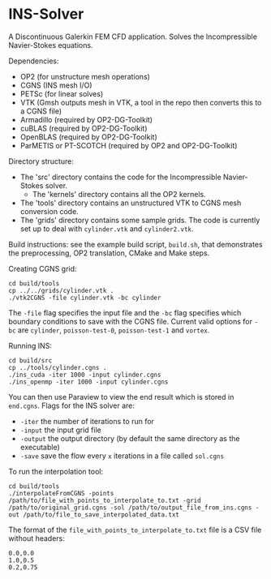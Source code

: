# INS-Solver
A Discontinuous Galerkin FEM CFD application. Solves the Incompressible Navier-Stokes equations.

Dependencies:
- OP2 (for unstructure mesh operations)
- CGNS (INS mesh I/O)
- PETSc (for linear solves)
- VTK (Gmsh outputs mesh in VTK, a tool in the repo then converts this to a CGNS file)
- Armadillo (required by OP2-DG-Toolkit)
- cuBLAS (required by OP2-DG-Toolkit)
- OpenBLAS (required by OP2-DG-Toolkit)
- ParMETIS or PT-SCOTCH (required by OP2 and OP2-DG-Toolkit)

Directory structure:
- The 'src' directory contains the code for the Incompressible Navier-Stokes solver.
  - The 'kernels' directory contains all the OP2 kernels.
- The 'tools' directory contains an unstructured VTK to CGNS mesh conversion code.
- The 'grids' directory contains some sample grids. The code is currently set up to deal with `cylinder.vtk` and `cylinder2.vtk`.

Build instructions: see the example build script, `build.sh`, that demonstrates the preprocessing, OP2 translation, CMake and Make steps.

Creating CGNS grid:
```
cd build/tools
cp ../../grids/cylinder.vtk .
./vtk2CGNS -file cylinder.vtk -bc cylinder
```
The `-file` flag specifies the input file and the `-bc` flag specifies which boundary conditions to save with the CGNS file. Current valid options for `-bc` are `cylinder`, `poisson-test-0`, `poisson-test-1` and `vortex`.

Running INS:
```
cd build/src
cp ../tools/cylinder.cgns .
./ins_cuda -iter 1000 -input cylinder.cgns
./ins_openmp -iter 1000 -input cylinder.cgns
```

You can then use Paraview to view the end result which is stored in `end.cgns`. Flags for the INS solver are:
- `-iter` the number of iterations to run for
- `-input` the input grid file
- `-output` the output directory (by default the same directory as the executable)
- `-save` save the flow every `x` iterations in a file called `sol.cgns`

To run the interpolation tool:
```
cd build/tools
./interpolateFromCGNS -points /path/to/file_with_points_to_interpolate_to.txt -grid /path/to/original_grid.cgns -sol /path/to/output_file_from_ins.cgns -out /path/to/file_to_save_interpolated_data.txt
```

The format of the `file_with_points_to_interpolate_to.txt` file is a CSV file without headers:
```
0.0,0.0
1.0,0.5
0.2,0.75
```
